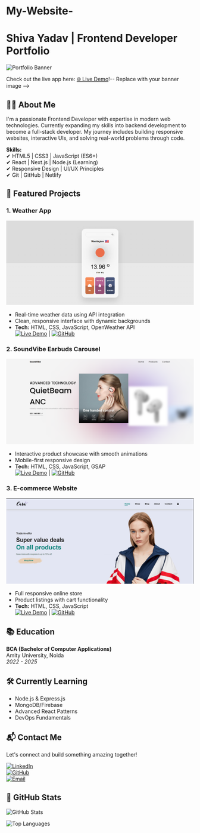 # My-Website-

# Shiva Yadav | Frontend Developer Portfolio

![Portfolio Banner](https://via.placeholder.com/1200x400/1e293b/ffffff?text=Shiva+Yadav+Frontend+Developer)

Check out the live app here: 
[🌐 Live Demo](https://portfolioshivayadav.netlify.app/)!-- Replace with your banner image -->

## 👨‍💻 About Me
I'm a passionate Frontend Developer with expertise in modern web technologies. Currently expanding my skills into backend development to become a full-stack developer. My journey includes building responsive websites, interactive UIs, and solving real-world problems through code.

**Skills:**  
✔ HTML5 | CSS3 | JavaScript (ES6+)  
✔ React | Next.js | Node.js (Learning)  
✔ Responsive Design | UI/UX Principles  
✔ Git | GitHub | Netlify  

## 🚀 Featured Projects

### 1. Weather App
![Weather App Screenshot](Images/Screenshot%202025-05-20%20235313.png)  
- Real-time weather data using API integration  
- Clean, responsive interface with dynamic backgrounds  
- **Tech:** HTML, CSS, JavaScript, OpenWeather API  
[![Live Demo](https://img.shields.io/badge/-Live%20Demo-brightgreen)](https://check-weather-app1.netlify.app/) | [![GitHub](https://img.shields.io/badge/-GitHub-black)](https://github.com/shiva-ydv/weather-app)

### 2. SoundVibe Earbuds Carousel
![Earbuds Carousel Screenshot](Images/Screenshot%202025-05-20%20235241.png)  
- Interactive product showcase with smooth animations  
- Mobile-first responsive design  
- **Tech:** HTML, CSS, JavaScript, GSAP  
[![Live Demo](https://img.shields.io/badge/-Live%20Demo-brightgreen)](https://soundvibe-earbuds-carouse.netlify.app/) | [![GitHub](https://img.shields.io/badge/-GitHub-black)](https://github.com/shiva-ydv/Sound-vibe-earbuds-carouse)

### 3. E-commerce Website
![E-commerce Screenshot](Images/Screenshot%202025-05-20%20235343.png)  
- Full responsive online store  
- Product listings with cart functionality  
- **Tech:** HTML, CSS, JavaScript  
[![Live Demo](https://img.shields.io/badge/-Live%20Demo-brightgreen)](https://cara-com-website.netlify.app/) | [![GitHub](https://img.shields.io/badge/-GitHub-black)](https://github.com/shiva-ydv/-Responsive-E-commerce-website)

## 📚 Education
**BCA (Bachelor of Computer Applications)**  
Amity University, Noida  
*2022 - 2025*  

## 🛠️ Currently Learning
- Node.js & Express.js
- MongoDB/Firebase
- Advanced React Patterns
- DevOps Fundamentals

## 📬 Contact Me
Let's connect and build something amazing together!

[![LinkedIn](https://img.shields.io/badge/-LinkedIn-blue?style=flat&logo=linkedin)](https://www.linkedin.com/in/shivayadav01/)  
[![GitHub](https://img.shields.io/badge/-GitHub-black?style=flat&logo=github)](https://github.com/shiva-ydv)  
[![Email](https://img.shields.io/badge/-Email-red?style=flat&logo=gmail)](mailto:your.email@example.com)  

## 🌟 GitHub Stats
![GitHub Stats](https://github-readme-stats.vercel.app/api?username=shiva-ydv&show_icons=true&theme=radical)

![Top Languages](https://github-readme-stats.vercel.app/api/top-langs/?username=shiva-ydv&layout=compact&theme=radical)
